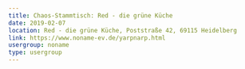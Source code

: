 ```yaml
---
title: Chaos-Stammtisch: Red - die grüne Küche
date: 2019-02-07
location: Red - die grüne Küche, Poststraße 42, 69115 Heidelberg
link: https://www.noname-ev.de/yarpnarp.html
usergroup: noname
type: usergroup
---
```

